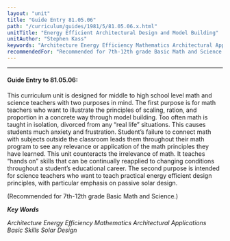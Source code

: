 ```yaml
---
layout: "unit"
title: "Guide Entry 81.05.06"
path: "/curriculum/guides/1981/5/81.05.06.x.html"
unitTitle: "Energy Efficient Architectural Design and Model Building"
unitAuthor: "Stephen Kass"
keywords: "Architecture Energy Efficiency Mathematics Architectural Applications Basic Skills Solar Design"
recommendedFor: "Recommended for 7th-12th grade Basic Math and Science."
---
```

<body>
<hr/>
<h4>
Guide Entry to 81.05.06:
</h4>
This curriculum unit is designed for middle to high school level math and science teachers with two purposes in mind.  The first purpose is for math teachers who want to illustrate the principles of scaling, ration, and proportion in a concrete way through model building.  Too often math is taught in isolation, divorced from any “real life” situations.  This causes students much anxiety and frustration. Student’s failure to connect math with subjects outside the classroom leads them throughout their math program to see any relevance or application of the math principles they have learned.  This unit counteracts the irrelevance of math.  It teaches “hands on” skills that can be continually reapplied to changing conditions throughout a student’s educational career.  The second purpose is intended for science teachers who want to teach practical energy efficient design principles, with particular emphasis on passive solar design.
<p>
(Recommended for 7th-12th grade Basic Math and Science.)
</p>
<p>
<b>
<i>
Key Words
</i>
</b>
<br/>
</p>
<p>
<i>
Architecture Energy Efficiency Mathematics Architectural Applications Basic Skills Solar Design
</i>
</p>
</body>